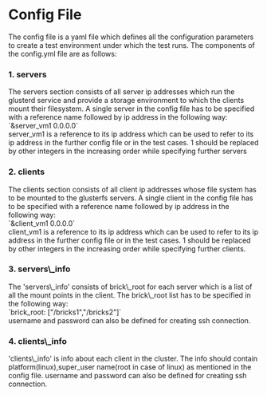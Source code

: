 <h1>Config File</h1>

The config file is a yaml file which defines all the configuration parameters
to create a test environment under which the test runs.
The components of the config.yml file are as follows:

<h3>1. servers</h3>
The servers section consists of all server ip addresses which run the glusterd
service and provide a storage environment to which the clients mount their 
filesystem.
A single server in the config file has to be specified with a reference name 
followed by ip address in the following way:<br>
`&server_vm1 0.0.0.0`<br>
server_vm1 is a reference to its ip address which can be used to refer to its 
ip address in the further config file or in the test cases. 1 should be replaced
by other integers in the increasing order while specifying further servers

<h3>2. clients</h3>
The clients section consists of all client ip addresses whose file system has to
be mounted to the glusterfs servers.
A single client in the config file has to be specified with a reference name 
followed by ip address in the following way:<br>
`&client_vm1 0.0.0.0` <br>
client_vm1 is a reference to its ip address which can be used to refer to its 
ip address in the further config file or in the test cases. 1 should be replaced
by other integers in the increasing order while specifying further clients.

<h3>3. servers\_info</h3>
The 'servers\_info' consists of brick\_root for each server which is a list 
of all the mount points in the client. 
The brick\_root list has to be specified in the following way:<br>
`brick_root: ["/bricks1","/bricks2"]`<br>
username and password can also be defined for creating ssh connection.

<h3>4. clients\_info</h3>
 'clients\_info' is info about each client in  the cluster.
 The info should contain platform(linux),super_user name(root
 in case of linux) as mentioned in the config file.
 username and password can also be defined for creating ssh connection.
